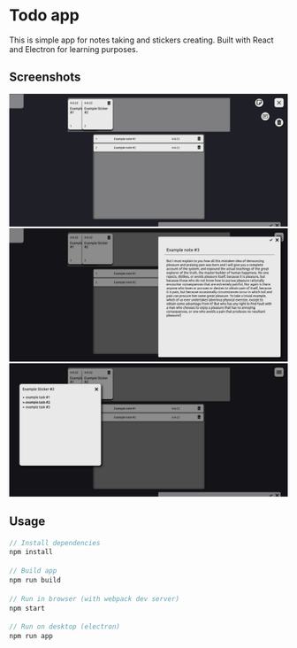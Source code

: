 # Todo app

This is simple app for notes taking and stickers creating. Built with React and Electron for learning purposes.

## Screenshots
![Main Screen](./main_screen.png)
![Noter](./noter.png)
![Master Sticker](./master_sticker.png)

## Usage
```javascript
// Install dependencies
npm install

// Build app
npm run build

// Run in browser (with webpack dev server)
npm start

// Run on desktop (electron)
npm run app
```